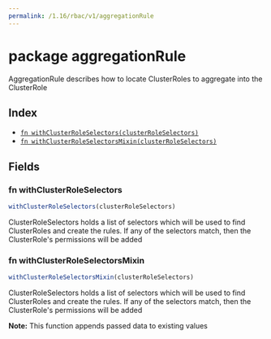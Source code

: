 ```yaml
---
permalink: /1.16/rbac/v1/aggregationRule
---
```


# package aggregationRule

AggregationRule describes how to locate ClusterRoles to aggregate into the ClusterRole

## Index

* [`fn withClusterRoleSelectors(clusterRoleSelectors)`](#fn-withclusterroleselectors)
* [`fn withClusterRoleSelectorsMixin(clusterRoleSelectors)`](#fn-withclusterroleselectorsmixin)

## Fields

### fn withClusterRoleSelectors

```ts
withClusterRoleSelectors(clusterRoleSelectors)
```

ClusterRoleSelectors holds a list of selectors which will be used to find ClusterRoles and create the rules. If any of the selectors match, then the ClusterRole's permissions will be added

### fn withClusterRoleSelectorsMixin

```ts
withClusterRoleSelectorsMixin(clusterRoleSelectors)
```

ClusterRoleSelectors holds a list of selectors which will be used to find ClusterRoles and create the rules. If any of the selectors match, then the ClusterRole's permissions will be added

**Note:** This function appends passed data to existing values